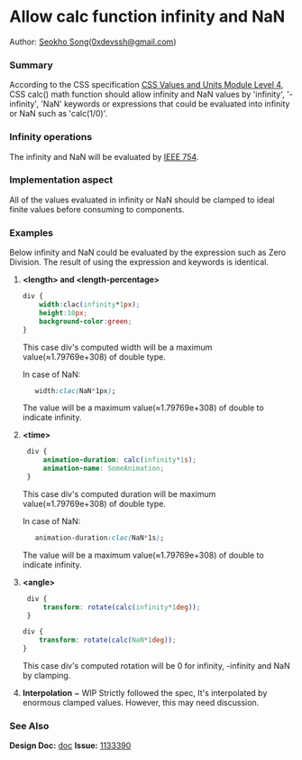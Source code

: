 # Allow calc function infinity and NaN
Author: [Seokho Song](https://github.com/devsdk)(0xdevssh@gmail.com)

### Summary

 According to the CSS specification [CSS Values and Units Module Level 4](https://drafts.csswg.org/css-values/#calc-type-checking), CSS calc() math function should allow infinity and NaN values by 'infinity', '-infinity', 'NaN' keywords or expressions that could be evaluated into infinity or NaN such as 'calc(1/0)'.

### Infinity operations

The infinity and NaN will be evaluated by [IEEE 754](https://en.wikipedia.org/wiki/IEEE_754). 


### Implementation aspect

 All of the values evaluated in infinity or NaN should be clamped to ideal finite values before consuming to components.

### Examples
 Below infinity and NaN could be evaluated by the expression such as Zero Division. The result of using the expression and keywords is identical.

1. **\<length> and \<length-percentage>**
    ```CSS
    div {
        width:clac(infinity*1px);
        height:10px;
        background-color:green;
    }
    ```
    
    This case div's computed width will be a maximum value(≈1.79769e+308) of double type.
     
     In case of NaN:
     ``` CSS
        width:clac(NaN*1px);
     ```
     The value will be a maximum value(≈1.79769e+308) of double to indicate infinity.

2. **\<time>**
   ```CSS
    div {
        animation-duration: calc(infinity*1s);
        animation-name: SomeAnimation;
    }
   ```
    This case div's computed duration will be maximum value(≈1.79769e+308) of double type.
    
     
     In case of NaN:
     ``` CSS
        animation-duration:clac(NaN*1s);
     ```
     The value will be a maximum value(≈1.79769e+308) of double to indicate infinity.

3. **\<angle>**
   ```CSS
    div {
        transform: rotate(calc(infinity*1deg));
    }
   ```
    ```CSS
    div {
        transform: rotate(calc(NaN*1deg));
    }
   ```
    This case div's computed rotation will be 0 for infinity, -infinity and NaN by clamping.

4. **Interpolation** ~ WIP
  Strictly followed the spec, It's interpolated by enormous clamped values. However, this may need discussion. 

### See Also
**Design Doc:** [doc](https://docs.google.com/document/d/1kksm8aa5HpCph5NmJEwrCrj2e3p85RORQCr7OSsWAOs/edit#heading=h.w4xnn01mqy78)
**Issue:** [1133390](https://crbug.com/1133390)
